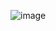 ![image](https://github.com/nananimodhiya/basic-table/assets/96262302/2254cc6a-6eee-4ad3-9a3e-a3a6bf18f88b)
